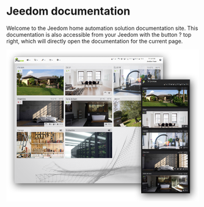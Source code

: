 # Jeedom documentation

Welcome to the Jeedom home automation solution documentation site.
This documentation is also accessible from your Jeedom with the button ? top right, which will directly open the documentation for the current page.

![Présentation](../img/img_home.png)

<!-- <div id="div_searchBar"></div> -->
